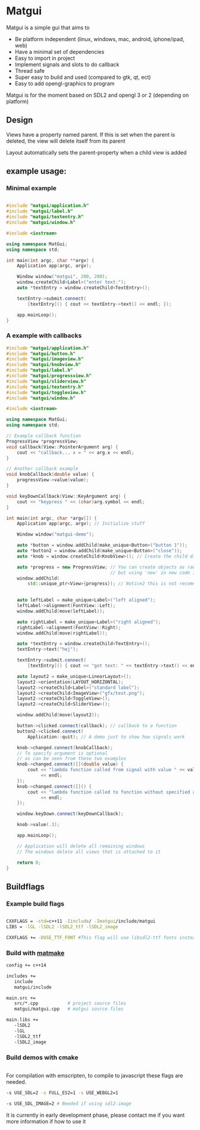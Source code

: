 Matgui
=======================================

Matgui is a simple gui that aims to
* Be platform independent (linux, windows, mac, android, iphone/ipad, web)
* Have a minimal set of dependencies
* Easy to import in project
* Implement signals and slots to do callback
* Thread safe
* Super easy to build and used (compared to gtk, qt, ect)
* Easy to add opengl-graphics to program

Matgui is for the moment based on SDL2 and opengl 3 or 2 (depending on platform)

Design
-------
Views have a property named parent. If this is set when the parent is deleted, the view will delete itself from its parent

Layout automatically sets the parent-property when a child view is added


example usage:
--------

### Minimal example
``` c++

#include "matgui/application.h"
#include "matgui/label.h"
#include "matgui/textentry.h"
#include "matgui/window.h"

#include <iostream>

using namespace MatGui;
using namespace std;

int main(int argc, char **argv) {
    Application app(argc, argv);

    Window window("matgui", 200, 200);
    window.createChild<Label>("enter text:");
    auto *textEntry = window.createChild<TextEntry>();

    textEntry->submit.connect(
        [textEntry]() { cout << textEntry->text() << endl; });

    app.mainLoop();
}


```


### A example with callbacks
``` c++
#include "matgui/application.h"
#include "matgui/button.h"
#include "matgui/imageview.h"
#include "matgui/knobview.h"
#include "matgui/label.h"
#include "matgui/progressview.h"
#include "matgui/sliderview.h"
#include "matgui/textentry.h"
#include "matgui/toggleview.h"
#include "matgui/window.h"

#include <iostream>

using namespace MatGui;
using namespace std;

// Example callback function
ProgressView *progressView;
void callback(View::PointerArgument arg) {
    cout << "callback... x = " << arg.x << endl;
}

// Another callback example
void knobCallback(double value) {
    progressView->value(value);
}

void keyDownCallback(View::KeyArgument arg) {
    cout << "keypress " << (char)arg.symbol << endl;
}

int main(int argc, char *argv[]) {
    Application app(argc, argv); // Initialize stuff

    Window window("matgui-demo");

    auto *button = window.addChild(make_unique<Button>("button 1"));
    auto *button2 = window.addChild(make_unique<Button>("close"));
    auto *knob = window.createChild<KnobView>(); // Create the child directly

    auto *progress = new ProgressView; // You can create objects as raw pointers
                                       // but using 'new' in new code is not recommended
    window.addChild(
        std::unique_ptr<View>{progress}); // Notice2 this is not recommended
    

    auto leftLabel = make_unique<Label>("left aligned");
    leftLabel->alignment(FontView::Left);
    window.addChild(move(leftLabel));

    auto rightLabel = make_unique<Label>("right aligned");
    rightLabel->alignment(FontView::Right);
    window.addChild(move(rightLabel));

    auto *textEntry = window.createChild<TextEntry>();
    textEntry->text("hej");

    textEntry->submit.connect(
        [textEntry]() { cout << "got text: " << textEntry->text() << endl; });

    auto layout2 = make_unique<LinearLayout>();
    layout2->orientation(LAYOUT_HORIZONTAL);
    layout2->createChild<Label>("standard label");
    layout2->createChild<ImageView>("gfx/test.png");
    layout2->createChild<ToggleView>();
    layout2->createChild<SliderView>();

    window.addChild(move(layout2));

    button->clicked.connect(callback); // callback to a function
    button2->clicked.connect(
        Application::quit); // A demo just to show how signals work

    knob->changed.connect(knobCallback);
    // To specify argument is optional
    // as can be seen from these two examples
    knob->changed.connect([](double value) {
        cout << "lambda function called from signal with value " << value
             << endl;
    });
    knob->changed.connect([]() {
        cout << "lambda function called to function without specified arguments"
             << endl;
    });

    window.keyDown.connect(keyDownCallback);

    knob->value(.3);

    app.mainLoop();

    // Application will delete all remaining windows
    // The windows delete all views that is attached to it

    return 0;
}

```

Buildflags
--------

### Example build flags

``` bash

CXXFLAGS = -std=c++11 -Iinclude/ -Imatgui/include/matgui
LIBS = -lGL -lSDL2 -lSDL2_ttf -lSDL2_image

CXXFLAGS += -DUSE_TTF_FONT #This flag will use libsdl2-ttf fonts instead of the built in bitmap fonts.
```

### Build with [matmake](https://github.com/mls-m5/matmake)
``` bash
config += c++14

includes +=
   include
   matgui/include

main.src +=
   src/*.cpp           # project source files
   matgui/matgui.cpp   # matgui source files

main.libs +=
   -lSDL2
   -lGL
   -lSDL2_ttf
   -lSDL2_image

```

### Build demos with cmake

```

```

For compilation with emscripten, to compile to javascript these flags are needed.

``` bash
-s USE_SDL=2 -s FULL_ES2=1 -s USE_WEBGL2=1

-s USE_SDL_IMAGE=2 # Needed if using sdl2-image

```

It is currently in early development phase, please contact me if you want more information if how to use it
